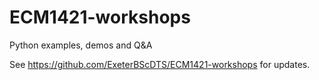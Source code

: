 # ECM1421-workshops
Python examples, demos and Q&amp;A

See https://github.com/ExeterBScDTS/ECM1421-workshops for updates.
